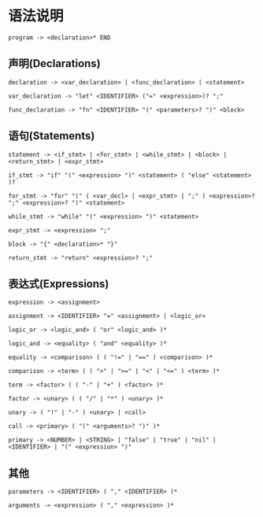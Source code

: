# 语法说明


```
program -> <declaration>* END
```

## 声明(Declarations)

```
declaration -> <var_declaration> | <func_declaration> | <statement>
```

```
var_declaration -> "let" <IDENTIFIER> ("=" <expression>)? ";"
```

```
func_declaration -> "fn" <IDENTIFIER> "(" <parameters>? ")" <block>
```

## 语句(Statements)

```
statement -> <if_stmt> | <for_stmt> | <while_stmt> | <block> | <return_stmt> | <expr_stmt>
```

```
if_stmt -> "if" "(" <expression> ")" <statement> ( "else" <statement> )?
```

```
for_stmt -> "for" "(" ( <var_decl> | <expr_stmt> | ";" ) <expression>? ";" <expression>? ")" <statement>
```

```
while_stmt -> "while" "(" <expression> ")" <statement>
```

```
expr_stmt -> <expression> ";"
```

```
block -> "{" <declaration>* "}"
```

```
return_stmt -> "return" <expression>? ";"
```

## 表达式(Expressions)

```
expression -> <assignment>
```

```
assignment -> <IDENTIFIER> "=" <assignment> | <logic_or>
```

```
logic_or -> <logic_and> ( "or" <logic_and> )*
```

```
logic_and -> <equality> ( "and" <equality> )*
```

```
equality -> <comparison> ( ( "!=" | "==" ) <comparison> )*
```

```
comparison -> <term> ( ( ">" | ">=" | "<" | "<=" ) <term> )*
```

```
term -> <factor> ( ( "-" | "+" ) <factor> )*
```

```
factor -> <unary> ( ( "/" | "*" ) <unary> )*
```

```
unary -> ( "!" | "-" ) <unary> | <call>
```

```
call -> <primary> ( "(" <arguments>? ")" )*
```

```
primary -> <NUMBER> | <STRING> | "false" | "true" | "nil" | <IDENTIFIER> | "(" <expression> ")"
```

## 其他

```
parameters -> <IDENTIFIER> ( "," <IDENTIFIER> )*
```

```
arguments -> <expression> ( "," <expression> )*
```

